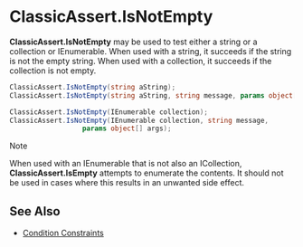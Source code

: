# ClassicAssert.IsNotEmpty

**ClassicAssert.IsNotEmpty** may be used to test either a string or a collection or IEnumerable. When used with a
string, it succeeds if the string is not the empty string. When used with a collection, it succeeds if the collection is
not empty.

```csharp
ClassicAssert.IsNotEmpty(string aString);
ClassicAssert.IsNotEmpty(string aString, string message, params object[] args);

ClassicAssert.IsNotEmpty(IEnumerable collection);
ClassicAssert.IsNotEmpty(IEnumerable collection, string message,
                  params object[] args);
```

> [!NOTE]
> When used with an IEnumerable that is not also an ICollection, **ClassicAssert.IsEmpty** attempts to enumerate
> the contents. It should not be used in cases where this results in an unwanted side effect.

## See Also

* [Condition Constraints](xref:constraints#condition-constraints)
